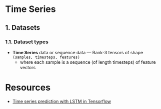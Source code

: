 # Time Series

## 1. Datasets
### 1.1. Dataset types
- **Time Series** data or sequence data — Rank-3 tensors of shape `(samples, timesteps, features)`
  - where each sample is a sequence (of length timesteps) of feature vectors
# Resources
- [Time series prediction with LSTM in Tensorflow](https://towardsdatascience.com/time-series-prediction-with-lstm-in-tensorflow-42104db39340)
